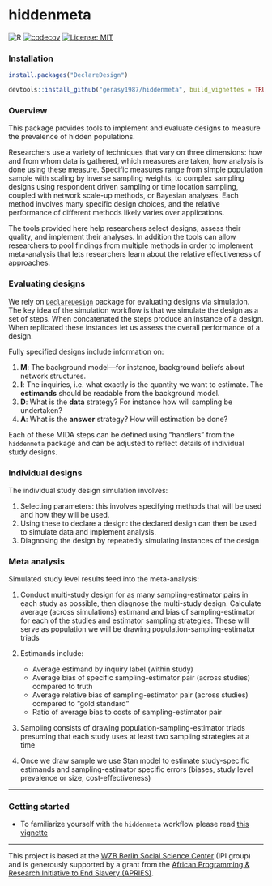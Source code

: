 
# hiddenmeta

![R](https://github.com/gerasy1987/hiddenmeta/workflows/R/badge.svg)
[![codecov](https://codecov.io/gh/gerasy1987/hiddenmeta/branch/main/graph/badge.svg?token=ZG9A64Q0A1)](https://codecov.io/gh/gerasy1987/hiddenmeta)
[![License:
MIT](https://img.shields.io/badge/License-MIT-yellow.svg)](https://github.com/gerasy1987/hiddenmeta/blob/main/LICENSE)

### Installation

``` r
install.packages("DeclareDesign")

devtools::install_github("gerasy1987/hiddenmeta", build_vignettes = TRUE)
```

### Overview

This package provides tools to implement and evaluate designs to measure
the prevalence of hidden populations.

Researchers use a variety of techniques that vary on three dimensions:
how and from whom data is gathered, which measures are taken, how
analysis is done using these measure. Specific measures range from
simple population sample with scaling by inverse sampling weights, to
complex sampling designs using respondent driven sampling or time
location sampling, coupled with network scale-up methods, or Bayesian
analyses. Each method involves many specific design choices, and the
relative performance of different methods likely varies over
applications.

The tools provided here help researchers select designs, assess their
quality, and implement their analyses. In addition the tools can allow
researchers to pool findings from multiple methods in order to implement
meta-analysis that lets researchers learn about the relative
effectiveness of approaches.

### Evaluating designs

We rely on [`DeclareDesign`](https://declaredesign.org/) package for
evaluating designs via simulation. The key idea of the simulation
workflow is that we simulate the design as a set of steps. When
concatenated the steps produce an instance of a design. When replicated
these instances let us assess the overall performance of a design.

Fully specified designs include information on:

1.  **M**: The background model—for instance, background beliefs about
    network structures.
2.  **I**: The inquiries, i.e. what exactly is the quantity we want to
    estimate. The **estimands** should be readable from the background
    model.
3.  **D**: What is the **data** strategy? For instance how will sampling
    be undertaken?
4.  **A**: What is the **answer** strategy? How will estimation be done?

Each of these MIDA steps can be defined using “handlers” from the
`hiddenmeta` package and can be adjusted to reflect details of
individual study designs.

### Individual designs

The individual study design simulation involves:

1.  Selecting parameters: this involves specifying methods that will be
    used and how they will be used.
2.  Using these to declare a design: the declared design can then be
    used to simulate data and implement analysis.
3.  Diagnosing the design by repeatedly simulating instances of the
    design

### Meta analysis

Simulated study level results feed into the meta-analysis:

1.  Conduct multi-study design for as many sampling-estimator pairs in
    each study as possible, then diagnose the multi-study design.
    Calculate average (across simulations) estimand and bias of
    sampling-estimator for each of the studies and estimator sampling
    strategies. These will serve as population we will be drawing
    population-sampling-estimator triads

2.  Estimands include:

    -   Average estimand by inquiry label (within study)
    -   Average bias of specific sampling-estimator pair (across
        studies) compared to truth
    -   Average relative bias of sampling-estimator pair (across
        studies) compared to “gold standard”
    -   Ratio of average bias to costs of sampling-estimator pair

3.  Sampling consists of drawing population-sampling-estimator triads
    presuming that each study uses at least two sampling strategies at a
    time

4.  Once we draw sample we use Stan model to estimate study-specific
    estimands and sampling-estimator specific errors (biases, study
    level prevalence or size, cost-effectiveness)

------------------------------------------------------------------------

### Getting started

-   To familiarize yourself with the `hiddenmeta` workflow please read
    [this
    vignette](https://gsyunyaev.com/hiddenmeta/articles/hiddenmeta-base.html)

------------------------------------------------------------------------

This project is based at the [WZB Berlin Social Science
Center](https://www.wzb.eu/en/research/political-economy-of-development/institutions-and-political-inequality)
(IPI group) and is generously supported by a grant from the [African
Programming & Research Initiative to End Slavery
(APRIES)](https://apries.uga.edu/prevalenceforum/).
